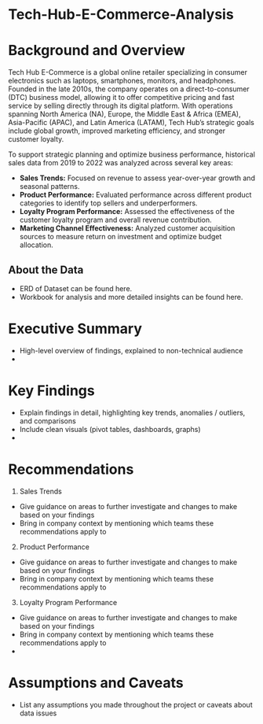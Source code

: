 # Tech-Hub-E-Commerce-Analysis

# Background and Overview
Tech Hub E-Commerce is a global online retailer specializing in consumer electronics such as laptops, smartphones, monitors, and headphones. Founded in the late 2010s, the company operates on a direct-to-consumer (DTC) business model, allowing it to offer competitive pricing and fast service by selling directly through its digital platform. With operations spanning North America (NA), Europe, the Middle East & Africa (EMEA), Asia-Pacific (APAC), and Latin America (LATAM), Tech Hub’s strategic goals include global growth, improved marketing efficiency, and stronger customer loyalty.

To support strategic planning and optimize business performance, historical sales data from 2019 to 2022 was analyzed across several key areas:

- **Sales Trends:** Focused on revenue to assess year-over-year growth and seasonal patterns.
- **Product Performance:** Evaluated performance across different product categories to identify top sellers and underperformers.
- **Loyalty Program Performance:** Assessed the effectiveness of the customer loyalty program and overall revenue contribution.
- **Marketing Channel Effectiveness:** Analyzed customer acquisition sources to measure return on investment and optimize budget allocation.

## About the Data
- ERD of Dataset can be found here.
- Workbook for analysis and more detailed insights can be found here.

# Executive Summary
- High-level overview of findings, explained to non-technical audience
- 
# Key Findings
- Explain findings in detail, highlighting key trends, anomalies / outliers, and comparisons
- Include clean visuals (pivot tables, dashboards, graphs)
- 
# Recommendations
1. Sales Trends
- Give guidance on areas to further investigate and changes to make based on your findings
- Bring in company context by mentioning which teams these recommendations apply to

2. Product Performance
- Give guidance on areas to further investigate and changes to make based on your findings
- Bring in company context by mentioning which teams these recommendations apply to

3. Loyalty Program Performance
- Give guidance on areas to further investigate and changes to make based on your findings
- Bring in company context by mentioning which teams these recommendations apply to
- 
# Assumptions and Caveats
- List any assumptions you made throughout the project or caveats about data issues
